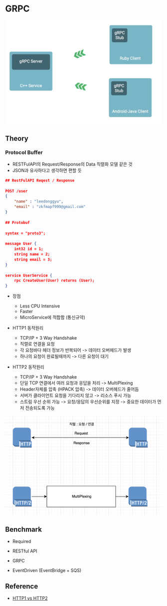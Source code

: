 # GRPC

![1](./public/1.png)

## Theory

### Protocol Buffer

- RESTFulAPI의 Request/Response의 Data 직렬화 모델 같은 것
- JSON과 유사하다고 생각하면 편할 듯

```json
## RestFulAPI Reqest / Response

POST /user
{
    "name" : "leedonggyu",
    "email" : "zkfmapf999@gmail.com"
}

## Protobuf 

syntax = "proto3";

message User {
    int32 id = 1;
    string name = 2;
    string email = 3;
}

service UserService {
    rpc CreateUser(User) returns (User);
}
```

- 장점
    - Less CPU Intensive
    - Faster 
    - MicroService에 적합함 (통신규약)

- HTTP1 동작원리
    - TCP/IP + 3 Way Handshake
    - 직렬로 연결을 요청
    - 각 요청바다 헤더 정보가 반복되어 -> 데이터 오버헤드가 발생
    - 하나의 요청이 완료될때까지 -> 다른 요청이 대기

- HTTP2 동작원리
    - TCP/IP + 3 Way Handshake
    - 단일 TCP 연결에서 여러 요청과 응답을 처리 -> MultiPlexing
    - Header자체를 압축 (HPACK 압축) -> 데이터 오버헤드가 줄어듬
    - 서버가 클라이언트 요청을 기다리지 않고 -> 리소스 푸시 가능
    - 스트림 우선 순위 가능 -> 요청/응답의 우선순위를 지정 -> 중요한 데이터가 먼저 전송되도록 가능

![2](./public/2.png)    

## Benchmark

- Required

- RESTful API

- GRPC

- EventDriven (EventBridge + SQS)


## Reference

- <a href="https://imagekit.io/demo/http2-vs-http1?utm_source=blog&utm_medium=blog&utm_campaign=Blog"> HTTP1 vs HTTP2 </a>